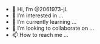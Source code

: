 - 👋 Hi, I’m @2061973-jL
- 👀 I’m interested in ...
- 🌱 I’m currently learning ...
- 💞️ I’m looking to collaborate on ...
- 📫 How to reach me ...

<!---
2061973-jL/2061973-jL is a ✨ special ✨ repository because its `README.md` (this file) appears on your GitHub profile.
You can click the Preview link to take a look at your changes.
--->
